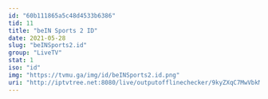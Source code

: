 ```yaml
---
id: "60b111865a5c48d4533b6386"
tid: 11
title: "beIN Sports 2 ID"
date: 2021-05-28
slug: "beINSports2.id"
group: "LiveTV"
stat: 1
iso: "id"
img: "https://tvmu.ga/img/id/beINSports2.id.png"
uri: "http://iptvtree.net:8080/live/outputofflinechecker/9kyZXqC7MwVbkMnJmf/165073.m3u8"
---
```

